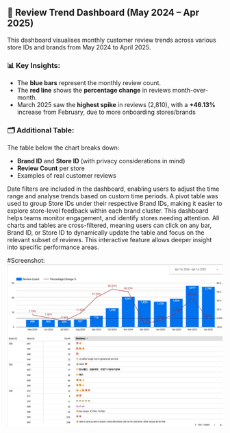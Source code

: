 ## 📝 Review Trend Dashboard (May 2024 – Apr 2025)

This dashboard visualises monthly customer review trends across various store IDs and brands from May 2024 to April 2025.

### 📊 Key Insights:
- The **blue bars** represent the monthly review count.
- The **red line** shows the **percentage change** in reviews month-over-month.
- March 2025 saw the **highest spike** in reviews (2,810), with a **+46.13%** increase from February, due to more onboarding stores/brands

### 🗂️ Additional Table:
The table below the chart breaks down:
- **Brand ID** and **Store ID** (with privacy considerations in mind)
- **Review Count** per store
- Examples of real customer reviews 

Date filters are included in the dashboard, enabling users to adjust the time range and analyse trends based on custom time periods.
A pivot table was used to group Store IDs under their respective Brand IDs, making it easier to explore store-level feedback within each brand cluster.
This dashboard helps teams monitor engagement, and identify stores needing attention.
All charts and tables are cross-filtered, meaning users can click on any bar, Brand ID, or Store ID to dynamically update the table and focus on the relevant subset of reviews. This interactive feature allows deeper insight into specific performance areas.

#Screenshot:
![Review Dashboard](https://raw.githubusercontent.com/TehCino/Dashboards-and-projects/main/Review%20Dashboard.jpg)
